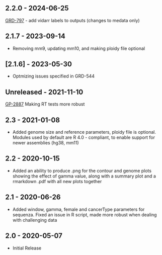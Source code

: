 ## 2.2.0 - 2024-06-25
[GRD-797](https://jira.oicr.on.ca/browse/GRD-797) - add vidarr labels to outputs (changes to medata only)
## 2.1.7 - 2023-09-14
- Removing mm9, updating mm10, and making ploidy file optional
## [2.1.6] - 2023-05-30
- Optmizing issues specified in GRD-544
## Unreleased - 2021-11-10
[GP-2887](https://jira.oicr.on.ca/browse/GP-2887) Making RT tests more robust
## 2.3 - 2021-01-08
 - Added genome size and reference parameters, ploidy file is optional. Modules used by default are R 4.0 - compliant, to enable support for newer assemblies (hg38, mm11)
## 2.2 - 2020-10-15
 - Added an ability to produce .png for the contour and genome plots showing the effect of gamma value, along with a summary plot and a rmarkdown .pdf with all new plots together
## 2.1 - 2020-06-26
 - Added window, gamma, female and cancerType parameters for sequenza. Fixed an issue in R script, made more robust when dealing with challenging data
## 2.0 - 2020-05-07
 - Initial Release
